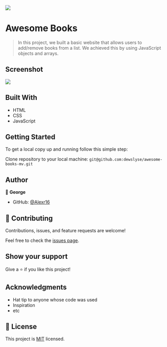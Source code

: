 ![](https://img.shields.io/badge/Microverse-blueviolet)

# Awesome Books

> In this project, we built a basic website that allows users to add/remove books from a list. We achieved this by using JavaScript objects and arrays.

## Screenshot

<img src="./screenshot.png">

## Built With

- HTML
- CSS
- JavaScript

<!-- ## Live Demo 

[Live Demo Link](https://livedemo.com) -->


## Getting Started

To get a local copy up and running follow this simple step:

Clone repository to your local machine: `git@github.com:dewslyse/awesome-books-mv.git`


## Author

👤 **George**

- GitHub: [@Alexr16](https://github.com/Alexr16)


## 🤝 Contributing

Contributions, issues, and feature requests are welcome!

Feel free to check the [issues page](../../issues/).

## Show your support

Give a ⭐️ if you like this project!

## Acknowledgments

- Hat tip to anyone whose code was used
- Inspiration
- etc

## 📝 License

This project is [MIT](./MIT.md) licensed.
